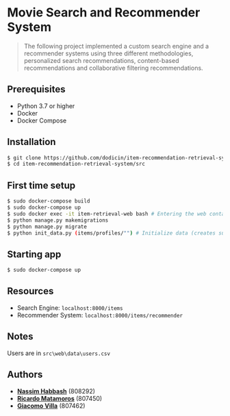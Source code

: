# Movie Search and Recommender System
> The following project implemented a custom search engine and a recommender systems using three different methodologies, personalized search recommendations, content-based recommendations and collaborative filtering recommendations.

## Prerequisites

* Python 3.7 or higher
* Docker
* Docker Compose

## Installation
```sh
$ git clone https://github.com/dodicin/item-recommendation-retrieval-system
$ cd item-recommendation-retrieval-system/src
```

## First time setup
```sh
$ sudo docker-compose build 
$ sudo docker-compose up
$ sudo docker exec -it item-retrieval-web bash # Entering the web container
$ python manage.py makemigrations 
$ python manage.py migrate
$ python init_data.py (items/profiles/"") # Initialize data (creates superuser, clears and populates DB, refreshes index)
```

## Starting app 
```sh
$ sudo docker-compose up 
```

## Resources 
* Search Engine: `localhost:8000/items`
* Recommender System: `localhost:8000/items/recommender`

## Notes
Users are in `src\web\data\users.csv`

## Authors

* [**Nassim Habbash**](https://github.com/nhabbash) (808292)
* [**Ricardo Matamoros**](https://github.com/ricardoanibalmatamorosaragon) (807450)
* [**Giacomo Villa**](https://github.com/Villone96) (807462)
